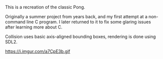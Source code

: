 This is a recreation of the classic Pong.
	
Originally a summer project from years back, and my first attempt at a non-command line C program. I later returned to it to fix some glaring issues after learning more about C.

Collision uses basic axis-aligned bounding boxes, rendering is done using SDL2.

https://i.imgur.com/a7CpE3b.gif